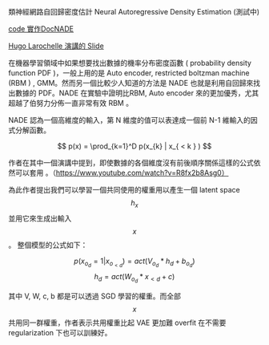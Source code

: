 類神經網路自回歸密度估計 Neural Autoregressive Density Estimation (測試中)


[code 實作DocNADE](http://blog.aylien.com/tensorflow-implementation-neural-autoregressive-topic-model-docnade/)

[Hugo Larochelle 演講的 Slide ](http://helper.ipam.ucla.edu/publications/gss2012/gss2012_10616.pdf)

在機器學習領域中如果想要找出數據的機率分布密度函數 ( probability density function PDF )，一般上用的是 Auto encoder, restricted boltzman machine (RBM ) , GMM。然而另一個比較少人知道的方法是 NADE 也就是利用自回歸來找出數據的 PDF。NADE 在實驗中證明比RBM, Auto encoder 來的更加優秀，尤其超越了伯努力分佈一直非常有效 RBM 。

NADE 認為一個高維度的輸入，第 N 維度的值可以表達成一個前 N-1 維輸入的因式分解函數。

$$
p(x) = \prod_{k=1}^D p(x_{k} | x_{ < k } )
$$ 

作者在其中一個演講中提到，即使數據的各個維度沒有前後順序關係這樣的公式依然可以套用 。（https://www.youtube.com/watch?v=R8fx2b8Asg0）

為此作者提出我們可以學習一個共同使用的權重用以產生一個 latent space $$h_{x}$$ 並用它來生成出輸入 $$x$$。 整個模型的公式如下：

$$p(x_{o_{d}} = 1 | x_{o_{<d}} ) = act(V_{o_d}*h_{d} + b_{o_{d}} )$$
$$h_{d} = act(W_{o_d}*x_{<d} + c )$$

其中 V, W, c, b 都是可以透過 SGD 學習的權重。而全部 $$x$$ 共用同一群權重，作者表示共用權重比起 VAE 更加難 overfit 在不需要 regularization 下也可以訓練好。